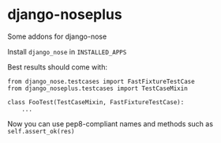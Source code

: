 django-noseplus
===============

Some addons for django-nose

Install ``django_nose`` in ``INSTALLED_APPS``

Best results should come with:

	from django_nose.testcases import FastFixtureTestCase
	from django_noseplus.testcases import TestCaseMixin

	class FooTest(TestCaseMixin, FastFixtureTestCase):
		...

Now you can use pep8-compliant names and methods such as ``self.assert_ok(res)``

